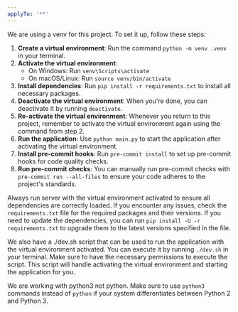 ```yaml
---
applyTo: '**'
---
```

We are using a venv for this project. To set it up, follow these steps:
1. **Create a virtual environment**: Run the command `python -m venv .venv` in your terminal.
2. **Activate the virtual environment**:
   - On Windows: Run `venv\Scripts\activate`
   - On macOS/Linux: Run `source venv/bin/activate`
3. **Install dependencies**: Run `pip install -r requirements.txt` to install all necessary packages.
4. **Deactivate the virtual environment**: When you're done, you can deactivate it by running `deactivate`.
5. **Re-activate the virtual environment**: Whenever you return to this project, remember to activate the virtual environment again using the command from step 2.
6. **Run the application**: Use `python main.py` to start the application after activating the virtual environment.
7. **Install pre-commit hooks**: Run `pre-commit install` to set up pre-commit hooks for code quality checks.
8. **Run pre-commit checks**: You can manually run pre-commit checks with `pre-commit run --all-files` to ensure your code adheres to the project's standards.

Always run server with the virtual environment activated to ensure all dependencies are correctly loaded. If you encounter any issues, check the `requirements.txt` file for the required packages and their versions.
If you need to update the dependencies, you can run `pip install -U -r requirements.txt` to upgrade them to the latest versions specified in the file.

We also have a ./dev.sh script that can be used to run the application with the virtual environment activated. You can execute it by running `./dev.sh` in your terminal.
Make sure to have the necessary permissions to execute the script. This script will handle activating the virtual environment and starting the application for you.

We are working with python3 not python.
Make sure to use `python3` commands instead of `python` if your system differentiates between Python 2 and Python 3.